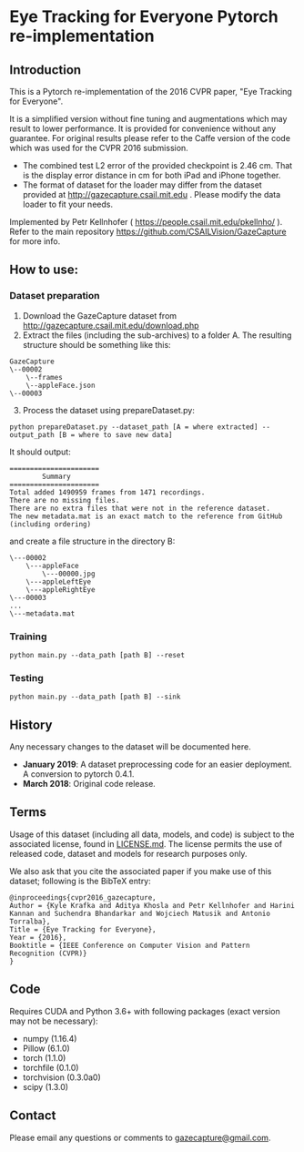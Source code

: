 # Eye Tracking for Everyone Pytorch re-implementation

## Introduction
This is a Pytorch re-implementation of the 2016 CVPR paper, "Eye Tracking for Everyone".

It is a simplified version without fine tuning and augmentations which may result to lower performance. It is provided for convenience without any guarantee. For original results please refer to the Caffe version of the code which was used for the CVPR 2016 submission.

* The combined test L2 error of the provided checkpoint is 2.46 cm. That is the display error distance in cm for both iPad and iPhone together.
* The format of dataset for the loader may differ from the dataset provided at http://gazecapture.csail.mit.edu . Please modify the data loader to fit your needs.

Implemented by Petr Kellnhofer ( https://people.csail.mit.edu/pkellnho/ ). Refer to the main repository https://github.com/CSAILVision/GazeCapture for more info.

## How to use:

### Dataset preparation

1. Download the GazeCapture dataset from http://gazecapture.csail.mit.edu/download.php
2. Extract the files (including the sub-archives) to a folder A. The resulting structure should be something like this:
```
GazeCapture
\--00002
    \--frames
    \--appleFace.json
\--00003
```
3. Process the dataset using prepareDataset.py:
```
python prepareDataset.py --dataset_path [A = where extracted] --output_path [B = where to save new data]
```
It should output:
````
======================
        Summary
======================
Total added 1490959 frames from 1471 recordings.
There are no missing files.
There are no extra files that were not in the reference dataset.
The new metadata.mat is an exact match to the reference from GitHub (including ordering)
````
and create a file structure in the directory B:
```
\---00002
    \---appleFace
        \---00000.jpg
    \---appleLeftEye
    \---appleRightEye   
\---00003
...
\---metadata.mat
```

### Training
```
python main.py --data_path [path B] --reset
```

### Testing
```
python main.py --data_path [path B] --sink
```

## History
Any necessary changes to the dataset will be documented here.

* **January 2019**: A dataset preprocessing code for an easier deployment. A conversion to pytorch 0.4.1.
* **March 2018**: Original code release.

## Terms
Usage of this dataset (including all data, models, and code) is subject to the associated license, found in [LICENSE.md](LICENSE.md). The license permits the use of released code, dataset and models for research purposes only.

We also ask that you cite the associated paper if you make use of this dataset; following is the BibTeX entry:

```
@inproceedings{cvpr2016_gazecapture,
Author = {Kyle Krafka and Aditya Khosla and Petr Kellnhofer and Harini Kannan and Suchendra Bhandarkar and Wojciech Matusik and Antonio Torralba},
Title = {Eye Tracking for Everyone},
Year = {2016},
Booktitle = {IEEE Conference on Computer Vision and Pattern Recognition (CVPR)}
}
```

## Code

Requires CUDA and Python 3.6+ with following packages (exact version may not be necessary):

* numpy (1.16.4)
* Pillow (6.1.0)
* torch (1.1.0)
* torchfile (0.1.0)
* torchvision (0.3.0a0)
* scipy (1.3.0)


## Contact

Please email any questions or comments to [gazecapture@gmail.com](mailto:gazecapture@gmail.com).

